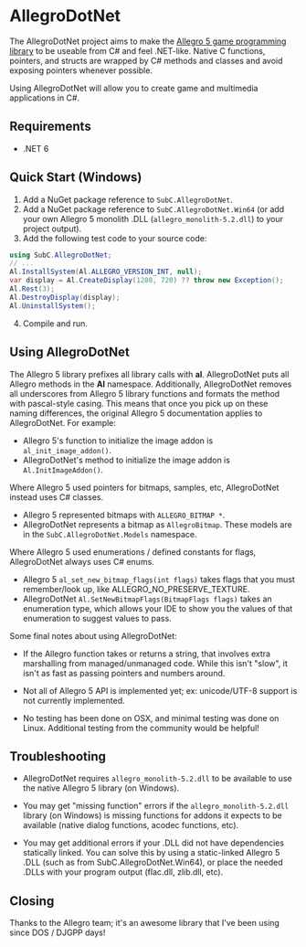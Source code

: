 # AllegroDotNet
The AllegroDotNet project aims to make the [Allegro 5 game programming library](https://liballeg.org/) to be useable from C# and feel .NET-like.
Native C functions, pointers, and structs are wrapped by C# methods and classes and avoid exposing pointers whenever possible.

Using AllegroDotNet will allow you to create game and multimedia applications in C#.

## Requirements
* .NET 6

## Quick Start (Windows)
1) Add a NuGet package reference to `SubC.AllegroDotNet`.
2) Add a NuGet package reference to `SubC.AllegroDotNet.Win64` (or add your own Allegro 5 monolith .DLL (`allegro_monolith-5.2.dll`) to your project output).
3) Add the following test code to your source code:
```C#
using SubC.AllegroDotNet;
// ...
Al.InstallSystem(Al.ALLEGRO_VERSION_INT, null);
var display = Al.CreateDisplay(1280, 720) ?? throw new Exception();
Al.Rest(3);
Al.DestroyDisplay(display);
Al.UninstallSystem();
```
4) Compile and run.

## Using AllegroDotNet
The Allegro 5 library prefixes all library calls with __al__. AllegroDotNet puts all Allegro methods in the __Al__ namespace. Additionally, AllegroDotNet removes all underscores from Allegro 5 library functions and formats the method with pascal-style casing. This means that once you pick up on these naming differences, the original Allegro 5 documentation applies to AllegroDotNet. For example:
* Allegro 5's function to initialize the image addon is `al_init_image_addon()`.
* AllegroDotNet's method to initialize the image addon is `Al.InitImageAddon()`.

Where Allegro 5 used pointers for bitmaps, samples, etc, AllegroDotNet instead uses C# classes.
* Allegro 5 represented bitmaps with `ALLEGRO_BITMAP *`.
* AllegroDotNet represents a bitmap as `AllegroBitmap`. These models are in the `SubC.AllegroDotNet.Models` namespace.

Where Allegro 5 used enumerations / defined constants for flags, AllegroDotNet always uses C# enums.
* Allegro 5 `al_set_new_bitmap_flags(int flags)` takes flags that you must remember/look up, like ALLEGRO_NO_PRESERVE_TEXTURE.
* AllegroDotNet `Al.SetNewBitmapFlags(BitmapFlags flags)` takes an enumeration type, which allows your IDE to show you the values of that enumeration to suggest values to pass.

Some final notes about using AllegroDotNet:

* If the Allegro function takes or returns a string, that involves extra marshalling from managed/unmanaged code. While this isn't "slow", it isn't as fast as passing pointers and numbers around.

* Not all of Allegro 5 API is implemented yet; ex: unicode/UTF-8 support is not currently implemented.

* No testing has been done on OSX, and minimal testing was done on Linux. Additional testing from the community would be helpful!

## Troubleshooting
* AllegroDotNet requires `allegro_monolith-5.2.dll` to be available to use the native Allegro 5 library (on Windows).

* You may get "missing function" errors if the `allegro_monolith-5.2.dll` library (on Windows) is missing functions for addons it expects to be available (native dialog functions, acodec functions, etc).

* You may get additional errors if your .DLL did not have dependencies statically linked. You can solve this by using a static-linked Allegro 5 .DLL (such as from SubC.AllegroDotNet.Win64), or place the needed .DLLs with your program output (flac.dll, zlib.dll, etc).

## Closing
Thanks to the Allegro team; it's an awesome library that I've been using since DOS / DJGPP days!
